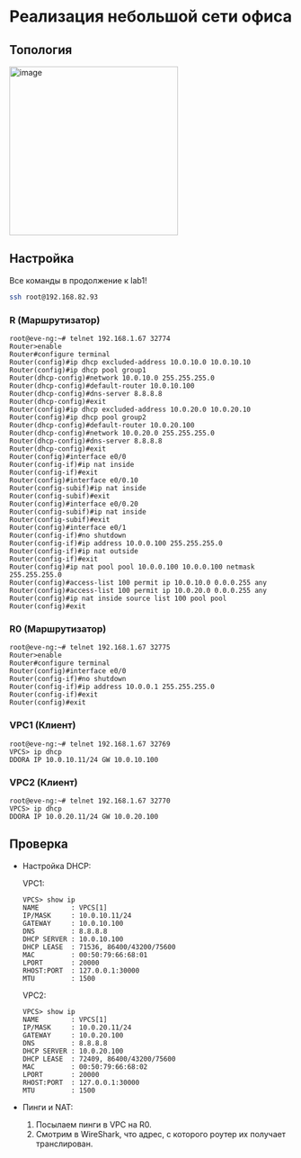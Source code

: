 # Реализация небольшой сети офиса
## Топология
<img width="300" alt="image" src="https://user-images.githubusercontent.com/6313540/206864399-c65a67c9-2f4d-433a-bbf2-e31eb4f142a7.png">

## Настройка
Все команды в продолжение к lab1!

```bash
ssh root@192.168.82.93
```

### R (Маршрутизатор)
```
root@eve-ng:~# telnet 192.168.1.67 32774
Router>enable
Router#configure terminal
Router(config)#ip dhcp excluded-address 10.0.10.0 10.0.10.10
Router(config)#ip dhcp pool group1
Router(dhcp-config)#network 10.0.10.0 255.255.255.0
Router(dhcp-config)#default-router 10.0.10.100
Router(dhcp-config)#dns-server 8.8.8.8
Router(dhcp-config)#exit
Router(config)#ip dhcp excluded-address 10.0.20.0 10.0.20.10
Router(config)#ip dhcp pool group2
Router(dhcp-config)#default-router 10.0.20.100
Router(dhcp-config)#network 10.0.20.0 255.255.255.0
Router(dhcp-config)#dns-server 8.8.8.8
Router(dhcp-config)#exit
Router(config)#interface e0/0
Router(config-if)#ip nat inside
Router(config-if)#exit
Router(config)#interface e0/0.10
Router(config-subif)#ip nat inside    
Router(config-subif)#exit             
Router(config)#interface e0/0.20
Router(config-subif)#ip nat inside    
Router(config-subif)#exit
Router(config)#interface e0/1
Router(config-if)#no shutdown
Router(config-if)#ip address 10.0.0.100 255.255.255.0
Router(config-if)#ip nat outside
Router(config-if)#exit
Router(config)#ip nat pool pool 10.0.0.100 10.0.0.100 netmask 255.255.255.0
Router(config)#access-list 100 permit ip 10.0.10.0 0.0.0.255 any
Router(config)#access-list 100 permit ip 10.0.20.0 0.0.0.255 any
Router(config)#ip nat inside source list 100 pool pool
Router(config)#exit
```

### R0 (Маршрутизатор)
```
root@eve-ng:~# telnet 192.168.1.67 32775
Router>enable
Router#configure terminal 
Router(config)#interface e0/0
Router(config-if)#no shutdown
Router(config-if)#ip address 10.0.0.1 255.255.255.0 
Router(config-if)#exit
Router(config)#exit
```

### VPC1 (Клиент)
```
root@eve-ng:~# telnet 192.168.1.67 32769
VPCS> ip dhcp
DDORA IP 10.0.10.11/24 GW 10.0.10.100
```

### VPC2 (Клиент)
```
root@eve-ng:~# telnet 192.168.1.67 32770
VPCS> ip dhcp
DDORA IP 10.0.20.11/24 GW 10.0.20.100
```

## Проверка
* Настройка DHCP:
  
  VPC1:
  ```
  VPCS> show ip
  NAME        : VPCS[1]
  IP/MASK     : 10.0.10.11/24
  GATEWAY     : 10.0.10.100
  DNS         : 8.8.8.8  
  DHCP SERVER : 10.0.10.100
  DHCP LEASE  : 71536, 86400/43200/75600
  MAC         : 00:50:79:66:68:01
  LPORT       : 20000
  RHOST:PORT  : 127.0.0.1:30000
  MTU         : 1500
  ```
  
  VPC2:
  ```
  VPCS> show ip
  NAME        : VPCS[1]
  IP/MASK     : 10.0.20.11/24
  GATEWAY     : 10.0.20.100
  DNS         : 8.8.8.8  
  DHCP SERVER : 10.0.20.100
  DHCP LEASE  : 72409, 86400/43200/75600
  MAC         : 00:50:79:66:68:02
  LPORT       : 20000
  RHOST:PORT  : 127.0.0.1:30000
  MTU         : 1500
  ```
  
* Пинги и NAT:
  1. Посылаем пинги в VPC на R0. 
  2. Смотрим в WireShark, что адрес, с которого роутер их получает транслирован.
